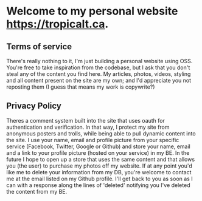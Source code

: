 # Welcome to my personal website https://tropicalt.ca.

## Terms of service
There's really nothing to it, I'm just building a personal website using OSS. You're free to take inspiration from the codebase, but I ask that you don't steal any of the content you find here. My articles, photos, videos, styling and all content present on the site are my own; and I'd appreciate you not reposting them (I guess that means my work is copywrite?)

## Privacy Policy
Theres a comment system built into the site that uses oauth for authentication and verification. In that way, I protect my site from anonymous posters and trolls, while being able to pull dynamic content into the site. I use your name, email and profile picture from your specific service (Facebook, Twitter, Google or Github) and store your name, email and a link to your profile picture (hosted on your service) in my BE. In the future I hope to open up a store that uses the same content and that allows you (the user) to purchase my photos off my website. If at any point you'd like me to delete your information from my DB, you're welcome to contact me at the email listed on my Github profile. I'll get back to you as soon as I can with a response along the lines of 'deleted' notifying you I've deleted the content from my BE. 
